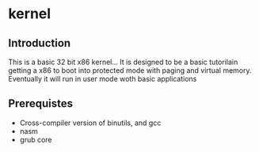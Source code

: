 # kernel

## Introduction

This is a basic 32 bit x86 kernel...  It is designed to be a basic tutorilain getting a x86 to boot into protected mode with paging and virtual memory.  Eventually it will run in user mode woth basic applications

## Prerequistes

- Cross-compiler version of binutils, and gcc
- nasm
- grub core
